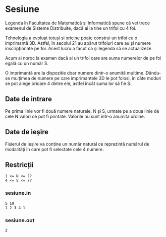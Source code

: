 # Sesiune

Legenda în Facultatea de Matematică și Informatică spune că vei trece examenul de Sisteme Distribuite, dacă ai la tine un trifoi cu 4 foi.

Tehnologia a evoluat totuși si oricine poate construi un trifoi cu o imprimantă 3D. Astfel, în secolul 21 au apărut trifoiuri care au și numere inscripționate pe foi. Acest lucru a facut ca și legenda să se actualizeze.

Acum ai noroc la examen dacă ai un trifoi care are suma numerelor de pe foi egală cu un număr S.

O imprimantă are la dispozitie doar numere dintr-o anumită mulțime. Dându-se mulțimea de numere pe care imprimantele 3D le pot folosi, în câte moduri se pot alege oricare 4 dintre ele, astfel încât suma lor să fie S.

## Date de intrare

Pe prima linie vor fi două numere naturale, N și S, urmate pe a doua linie de cele N valori ce pot fi printate.
Valorile nu sunt intr-o anumita ordine.

## Date de ieșire

Fisierul de ieșire va conține un număr natural ce reprezintă numărul de modalități în care pot fi selectate cele 4 numere.

## Restricții

```
1 <= N <= ??
4 <= S <= ??
```

### sesiune.in

```
5 10
1 2 3 4 1
```

### sesiune.out

```
2
```
